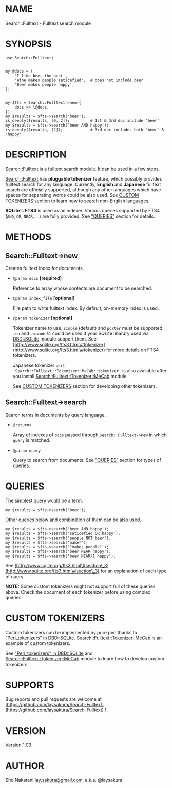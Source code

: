 # NAME

Search::Fulltext - Fulltext search module

# SYNOPSIS

    use Search::Fulltext;
    

    my @docs = (
        'I like beer the best',
        'Wine makes people saticefied',  # does not include beer
        'Beer makes people happy',
    );
    

    my $fts = Search::Fulltext->new({
        docs => \@docs,
    });
    my $results = $fts->search('beer');
    is_deeply($results, [0, 2]);         # 1st & 3rd doc include 'beer'
    my $results = $fts->search('beer AND happy');
    is_deeply($results, [2]);            # 3rd doc includes both 'beer' & 'happy'

# DESCRIPTION

[Search::Fulltext](http://search.cpan.org/perldoc?Search::Fulltext) is a fulltext search module. It can be used in a few steps.

[Search::Fulltext](http://search.cpan.org/perldoc?Search::Fulltext) has __pluggable tokenizer__ feature, which possibly provides fulltext search for any language.
Currently, __English__ and __Japanese__ fulltext search are officially supported,
although any other languages which have spaces for separating words could be also used.
See [CUSTOM TOKENIZERS](#CUSTOM\_TOKENIZERS) section to learn how to search non-English languages.

__SQLite__'s __FTS4__ is used as an indexer.
Various queries supported by FTS4 (`AND`, `OR`, `NEAR`, ...) are fully provided.
See ["QUERIES"](#QUERIES) section for details.

# METHODS

## Search::Fulltext->new

Creates fulltext index for documents.

- `@param docs` __\[required\]__

    Reference to array whose contents are document to be searched.

- `@param index_file` __\[optional\]__

    File path to write fulltext index. By default, on-memory index is used.

- `@param tokenizer` __\[optional\]__

    Tokenizer name to use. `simple` (default) and `porter` must be supported.
    `icu` and `unicode61` could be used if your SQLite libarary used via [DBD::SQLite](http://search.cpan.org/perldoc?DBD::SQLite) module support them.
    See [http://www.sqlite.org/fts3.html\#tokenizer](http://www.sqlite.org/fts3.html\#tokenizer) for more details on FTS4 tokenizers.

    Japanese tokenizer `perl 'Search::Fulltext::Tokenizer::MeCab::tokenizer'` is also available after you install
    [Search::Fulltext::Tokenizer::MeCab](http://search.cpan.org/perldoc?Search::Fulltext::Tokenizer::MeCab) module.

    See [CUSTOM TOKENIZERS](#CUSTOM\_TOKENIZERS) section for developing other tokenizers.

## Search::Fulltext->search

Search terms in documents by query language.

- `@returns`

    Array of indexes of `docs` passed through `Search::Fulltext->new` in which `query` is matched.

- `@param query`

    Query to search from documents.
    See ["QUERIES"](#QUERIES) section for types of queries.

# QUERIES

The simplest query would be a term.

    my $results = $fts->search('beer');

Other queries below and combination of them can be also used.

    my $results = $fts->search('beer AND happy');
    my $results = $fts->search('saticefied OR happy');
    my $results = $fts->search('people NOT beer');
    my $results = $fts->search('make*');
    my $results = $fts->search('"makes people"');
    my $results = $fts->search('beer NEAR happy');
    my $results = $fts->search('beer NEAR/1 happy');

See [http://www.sqlite.org/fts3.html\#section\_3](http://www.sqlite.org/fts3.html\#section\_3) for an explanation of each type of query.

__NOTE:__ Some custom tokenizers might not support full of these queries above.
Check the document of each tokenizer before using complex queries.

# CUSTOM TOKENIZERS

Custom tokenizers can be implemented by pure perl thanks to ["Perl\_tokenizers" in DBD::SQLite](http://search.cpan.org/perldoc?DBD::SQLite#Perl\_tokenizers).
[Search::Fulltext::Tokenizer::MeCab](http://search.cpan.org/perldoc?Search::Fulltext::Tokenizer::MeCab) is an example of custom tokenizers.

See ["Perl\_tokenizers" in DBD::SQLite](http://search.cpan.org/perldoc?DBD::SQLite#Perl\_tokenizers) and [Search::Fulltext::Tokenizer::MeCab](http://search.cpan.org/perldoc?Search::Fulltext::Tokenizer::MeCab) module to learn how to develop custom tokenizers.

# SUPPORTS

Bug reports and pull requests are welcome at [https://github.com/laysakura/Search-Fulltext](https://github.com/laysakura/Search-Fulltext) !

# VERSION

Version 1.03

# AUTHOR

Sho Nakatani <lay.sakura@gmail.com>, a.k.a. @laysakura
